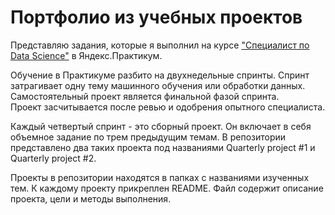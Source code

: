 # Портфолио из учебных проектов

Представляю задания, которые я выполнил на курсе ["Специалист по Data Science"][1] в Яндекс.Практикум.  

Обучение в Практикуме разбито на двухнедельные спринты. Спринт затрагивает одну тему машинного обучения или обработки данных. Самостоятельный проект является финальной фазой спринта.    
Проект засчитывается после ревью и одобрения опытного специалиста.    

Каждый четвертый спринт - это сборный проект. Он включает в себя объемное задание по трем предыдущим темам. В репозитории представлено два таких проекта под названиями Quarterly project #1 и Quarterly project #2.  

Проекты в репозитории находятся в папках с названиями изученных тем. К каждому проекту прикреплен README. Файл содержит описание проекта, цели и методы выполнения.

[1]:https://praktikum.yandex.ru/profile/data-scientist/ 

